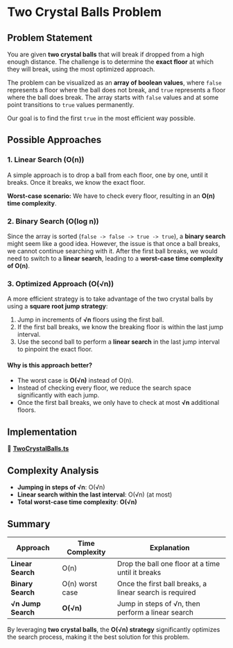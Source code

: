 # Two Crystal Balls Problem

## Problem Statement
You are given **two crystal balls** that will break if dropped from a high enough distance. The challenge is to determine the **exact floor** at which they will break, using the most optimized approach.

The problem can be visualized as an **array of boolean values**, where `false` represents a floor where the ball does not break, and `true` represents a floor where the ball does break. The array starts with `false` values and at some point transitions to `true` values permanently.

Our goal is to find the first `true` in the most efficient way possible.

## Possible Approaches
### 1. **Linear Search (O(n))**
A simple approach is to drop a ball from each floor, one by one, until it breaks. Once it breaks, we know the exact floor.

**Worst-case scenario:** We have to check every floor, resulting in an **O(n) time complexity**.

### 2. **Binary Search (O(log n))**
Since the array is sorted (`false -> false -> true -> true`), a **binary search** might seem like a good idea. However, the issue is that once a ball breaks, we cannot continue searching with it. After the first ball breaks, we would need to switch to a **linear search**, leading to a **worst-case time complexity of O(n)**.

### 3. **Optimized Approach (O(√n))**
A more efficient strategy is to take advantage of the two crystal balls by using a **square root jump strategy**:

1. Jump in increments of **√n** floors using the first ball.
2. If the first ball breaks, we know the breaking floor is within the last jump interval.
3. Use the second ball to perform a **linear search** in the last jump interval to pinpoint the exact floor.

#### **Why is this approach better?**
- The worst case is **O(√n)** instead of O(n).
- Instead of checking every floor, we reduce the search space significantly with each jump.
- Once the first ball breaks, we only have to check at most **√n** additional floors.

## Implementation

📂 **[TwoCrystalBalls.ts](../kata-machine/src/day1/TwoCrystalBalls.ts)**


## Complexity Analysis
- **Jumping in steps of √n**: O(√n)
- **Linear search within the last interval**: O(√n) (at most)
- **Total worst-case time complexity**: **O(√n)**

## Summary
| Approach         | Time Complexity | Explanation |
|-----------------|----------------|-------------|
| **Linear Search** | O(n)            | Drop the ball one floor at a time until it breaks |
| **Binary Search** | O(n) worst case | Once the first ball breaks, a linear search is required |
| **√n Jump Search** | **O(√n)**       | Jump in steps of √n, then perform a linear search |

By leveraging **two crystal balls**, the **O(√n) strategy** significantly optimizes the search process, making it the best solution for this problem.

